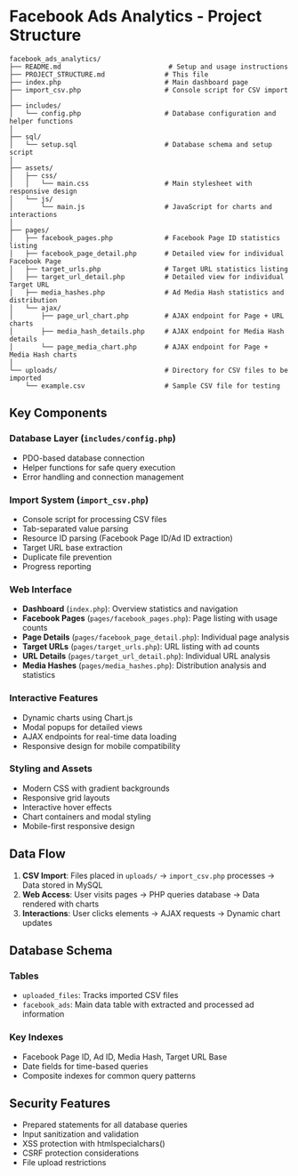 # Facebook Ads Analytics - Project Structure

```
facebook_ads_analytics/
├── README.md                           # Setup and usage instructions
├── PROJECT_STRUCTURE.md               # This file
├── index.php                          # Main dashboard page
├── import_csv.php                     # Console script for CSV import
│
├── includes/
│   └── config.php                     # Database configuration and helper functions
│
├── sql/
│   └── setup.sql                      # Database schema and setup script
│
├── assets/
│   ├── css/
│   │   └── main.css                   # Main stylesheet with responsive design
│   └── js/
│       └── main.js                    # JavaScript for charts and interactions
│
├── pages/
│   ├── facebook_pages.php             # Facebook Page ID statistics listing
│   ├── facebook_page_detail.php       # Detailed view for individual Facebook Page
│   ├── target_urls.php                # Target URL statistics listing
│   ├── target_url_detail.php          # Detailed view for individual Target URL
│   ├── media_hashes.php               # Ad Media Hash statistics and distribution
│   └── ajax/
│       ├── page_url_chart.php         # AJAX endpoint for Page + URL charts
│       ├── media_hash_details.php     # AJAX endpoint for Media Hash details
│       └── page_media_chart.php       # AJAX endpoint for Page + Media Hash charts
│
└── uploads/                           # Directory for CSV files to be imported
    └── example.csv                    # Sample CSV file for testing
```

## Key Components

### Database Layer (`includes/config.php`)
- PDO-based database connection
- Helper functions for safe query execution
- Error handling and connection management

### Import System (`import_csv.php`)
- Console script for processing CSV files
- Tab-separated value parsing
- Resource ID parsing (Facebook Page ID/Ad ID extraction)
- Target URL base extraction
- Duplicate file prevention
- Progress reporting

### Web Interface
- **Dashboard** (`index.php`): Overview statistics and navigation
- **Facebook Pages** (`pages/facebook_pages.php`): Page listing with usage counts
- **Page Details** (`pages/facebook_page_detail.php`): Individual page analysis
- **Target URLs** (`pages/target_urls.php`): URL listing with ad counts
- **URL Details** (`pages/target_url_detail.php`): Individual URL analysis
- **Media Hashes** (`pages/media_hashes.php`): Distribution analysis and statistics

### Interactive Features
- Dynamic charts using Chart.js
- Modal popups for detailed views
- AJAX endpoints for real-time data loading
- Responsive design for mobile compatibility

### Styling and Assets
- Modern CSS with gradient backgrounds
- Responsive grid layouts
- Interactive hover effects
- Chart containers and modal styling
- Mobile-first responsive design

## Data Flow

1. **CSV Import**: Files placed in `uploads/` → `import_csv.php` processes → Data stored in MySQL
2. **Web Access**: User visits pages → PHP queries database → Data rendered with charts
3. **Interactions**: User clicks elements → AJAX requests → Dynamic chart updates

## Database Schema

### Tables
- `uploaded_files`: Tracks imported CSV files
- `facebook_ads`: Main data table with extracted and processed ad information

### Key Indexes
- Facebook Page ID, Ad ID, Media Hash, Target URL Base
- Date fields for time-based queries
- Composite indexes for common query patterns

## Security Features
- Prepared statements for all database queries
- Input sanitization and validation
- XSS protection with htmlspecialchars()
- CSRF protection considerations
- File upload restrictions

